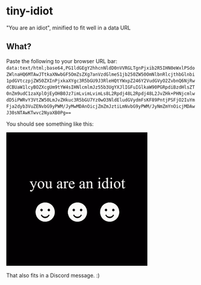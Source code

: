 # tiny-idiot
"You are an idiot", minified to fit well in a data URL

## What?
Paste the following to your browser URL bar:
`data:text/html;base64,PG1ldGEgY2hhcnNldD0nVVRGLTgnPjxib2R5IHN0eWxlPSdoZWlnaHQ6MTAwJTtkaXNwbGF5OmZsZXg7anVzdGlmeS1jb250ZW50OmNlbnRlcjthbGlnbi1pdGVtczpjZW50ZXInPjxkaXYgc3R5bGU9J3RleHQtYWxpZ246Y2VudGVyO2ZvbnQ6NjRwdCBUaW1lcyBOZXcgUm9tYW4sIHNlcmlmJz55b3UgYXJlIGFuIGlkaW90PGRpdiBzdHlsZT0nZm9udC1zaXplOjEyOHB0Jz7imLvimLvimLs8L2Rpdj48L2Rpdj48L2JvZHk+PHNjcmlwdD5iPWRvY3VtZW50LmJvZHkuc3R5bGU7Yz0wO3NldEludGVydmFsKF89PntjPSFjO2IuYmFja2dyb3VuZENvbG9yPWM/JyMwMDAnOicjZmZmJztiLmNvbG9yPWM/JyNmZmYnOicjMDAwJ30sNTAwKTwvc2NyaXB0Pg==`

You should see something like this:

![Black and white flashing document that says "you are an idiot"](ezgif.com-gif-maker(18).gif)

That also fits in a Discord message. :)
